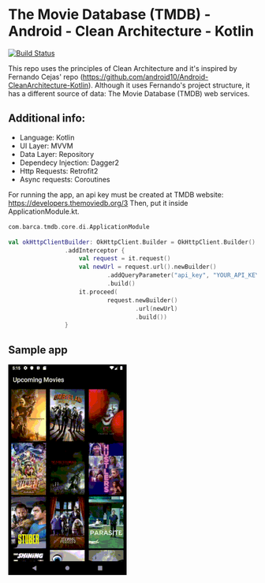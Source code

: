 # The Movie Database (TMDB) - Android - Clean Architecture - Kotlin
[![Build Status](https://travis-ci.org/raulbarca/tmdb-kotlin.svg?branch=master)](https://travis-ci.org/raulbarca/tmdb-kotlin)

This repo uses the principles of Clean Architecture and it's inspired by Fernando Cejas' repo (https://github.com/android10/Android-CleanArchitecture-Kotlin).
Although it uses Fernando's project structure, it has a different source of data: The Movie Database (TMDB) web services.

## Additional info:
* Language: Kotlin
* UI Layer: MVVM
* Data Layer: Repository
* Dependecy Injection: Dagger2
* Http Requests: Retrofit2
* Async requests: Coroutines

For running the app, an api key must be created at TMDB website:
https://developers.themoviedb.org/3
Then, put it inside ApplicationModule.kt.

```kotlin
com.barca.tmdb.core.di.ApplicationModule
```

```kotlin
val okHttpClientBuilder: OkHttpClient.Builder = OkHttpClient.Builder()
                .addInterceptor {
                    val request = it.request()
                    val newUrl = request.url().newBuilder()
                            .addQueryParameter("api_key", "YOUR_API_KEY")
                            .build()
                    it.proceed(
                            request.newBuilder()
                                    .url(newUrl)
                                    .build())
                }
```

## Sample app
![](tmdb-kotlin-sample.gif)
